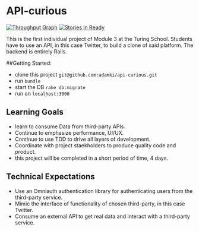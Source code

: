 # API-curious
[![Throughput Graph](https://graphs.waffle.io/adamki/api-curious/throughput.svg)](https://waffle.io/adamki/api-curious/metrics)
[![Stories in Ready](https://badge.waffle.io/adamki/api-curious.svg?label=ready&title=Ready)](http://waffle.io/adamki/api-curious)

This is the first individual project of Module 3 at the Turing School. Students have to use an API, in this case Twitter, to build a clone of said platform.
The backend is entirely Rails.

##Getting Started:
* clone this project `git@github.com:adamki/api-curious.git`
* run `bundle`
* start the DB `rake db:migrate`
* run on `localhost:3000`

## Learning Goals
* learn to consume Data from third-party APIs.
* Continue to emphasize performance, UI/UX.
* Continue to use TDD to drive all layers of development.
* Coordinate with project staekholders to produce quality code and product.
* this project will be completed in a short period of time, 4 days.

## Technical Expectations
* Use an Omniauth authentication library for authenticating users from the third-party service.
* Mimic the interface of functionality of chosen third-party, in this case Twitter.
* Consume an external API to get real data and interact with a third-party service.
